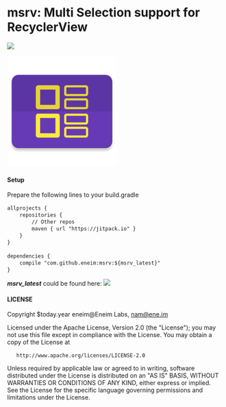 # msrv: Multi Selection support for RecyclerView

[![](https://jitpack.io/v/eneim/msrv.svg)](https://jitpack.io/#eneim/msrv)

<img src="https://raw.githubusercontent.com/eneim/msrv/develop/art/web_hi_res_512.png" width="256">

#### Setup

Prepare the following lines to your build.gradle

```guava
allprojects {
	repositories {
		// Other repos
		maven { url "https://jitpack.io" }
	}
}
	
dependencies {
	compile "com.github.eneim:msrv:${msrv_latest}"
}
```

***msrv_latest*** could be found here: [![](https://jitpack.io/v/eneim/msrv.svg)](https://jitpack.io/#eneim/msrv)

#### LICENSE

Copyright $today.year eneim@Eneim Labs, nam@ene.im

Licensed under the Apache License, Version 2.0 (the "License");
you may not use this file except in compliance with the License.
You may obtain a copy of the License at
 
       http://www.apache.org/licenses/LICENSE-2.0
       
Unless required by applicable law or agreed to in writing, software
distributed under the License is distributed on an "AS IS" BASIS,
WITHOUT WARRANTIES OR CONDITIONS OF ANY KIND, either express or implied.
See the License for the specific language governing permissions and
limitations under the License.
